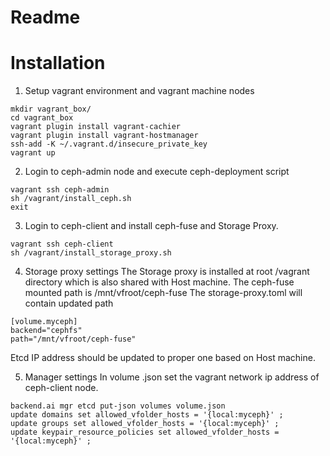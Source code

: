 # Readme


# Installation
1. Setup vagrant environment and vagrant machine nodes
 ```
 mkdir vagrant_box/
 cd vagrant_box
 vagrant plugin install vagrant-cachier
 vagrant plugin install vagrant-hostmanager
 ssh-add -K ~/.vagrant.d/insecure_private_key
 vagrant up
```
2. Login to ceph-admin node and execute ceph-deployment script

```
vagrant ssh ceph-admin
sh /vagrant/install_ceph.sh
exit
```

3. Login to ceph-client and install ceph-fuse and Storage Proxy.
```
vagrant ssh ceph-client
sh /vagrant/install_storage_proxy.sh
```

4. Storage proxy settings
The Storage proxy is installed at root /vagrant directory which is also shared with Host machine.
The ceph-fuse mounted path is /mnt/vfroot/ceph-fuse
The storage-proxy.toml will contain updated path 
```
[volume.myceph]
backend="cephfs"
path="/mnt/vfroot/ceph-fuse"
```
Etcd IP address should be updated to proper one based on Host machine.

5. Manager settings
In volume .json set the vagrant network ip address of ceph-client node.
```
backend.ai mgr etcd put-json volumes volume.json
update domains set allowed_vfolder_hosts = '{local:myceph}' ;
update groups set allowed_vfolder_hosts = '{local:myceph}' ;
update keypair_resource_policies set allowed_vfolder_hosts = '{local:myceph}' ;
```
